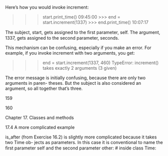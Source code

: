 Here’s how you would invoke increment:

>>> start.print_time() 09:45:00 >>> end = start.increment(1337) >>> end.print_time() 10:07:17

The subject, start, gets assigned to the ﬁrst parameter, self. The argument, 1337, gets assigned to the second parameter, seconds.

This mechanism can be confusing, especially if you make an error. For example, if you invoke increment with two arguments, you get:

>>> end = start.increment(1337, 460) TypeError: increment() takes exactly 2 arguments (3 given)

The error message is initially confusing, because there are only two arguments in paren- theses. But the subject is also considered an argument, so all together that’s three.

159

160

Chapter 17. Classes and methods

17.4 A more complicated example

is_after (from Exercise 16.2) is slightly more complicated because it takes two Time ob- jects as parameters. In this case it is conventional to name the ﬁrst parameter self and the second parameter other: # inside class Time: